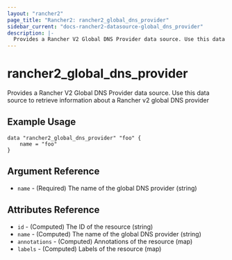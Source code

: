 ```yaml
---
layout: "rancher2"
page_title: "Rancher2: rancher2_global_dns_provider"
sidebar_current: "docs-rancher2-datasource-global_dns_provider"
description: |-
  Provides a Rancher V2 Global DNS Provider data source. Use this data source to retrieve information about a Rancher v2 global DNS provider
---
```


# rancher2\_global\_dns\_provider

Provides a Rancher V2 Global DNS Provider data source. Use this data source to retrieve information about a Rancher v2 global DNS provider

## Example Usage

```hcl
data "rancher2_global_dns_provider" "foo" {
    name = "foo"
}
```

## Argument Reference

* `name` - (Required) The name of the global DNS provider (string)

## Attributes Reference

* `id` - (Computed) The ID of the resource (string)
* `name` - (Computed) The name of the global DNS provider (string)
* `annotations` - (Computed) Annotations of the resource (map)
* `labels` - (Computed) Labels of the resource (map)